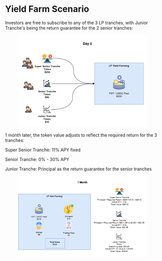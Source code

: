 # Yield Farm Scenario

Investors are free to subscribe to any of the 3 LP tranches, with Junior Tranche's being the return guarantee for the 2 senior tranches:

<figure><img src="../.gitbook/assets/image (19).png" alt=""><figcaption></figcaption></figure>

1 month later, the token value adjusts to reflect the required return for the 3 tranches:

Super Senior Tranche: 11% APY fixed

Senior Tranche: 0% - 30% APY

Junior Tranche: Principal as the return guarantee for the senior tranches

<figure><img src="../.gitbook/assets/image (20).png" alt=""><figcaption></figcaption></figure>
